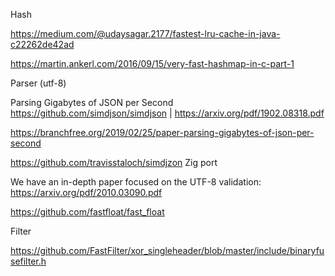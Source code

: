 Hash

https://medium.com/@udaysagar.2177/fastest-lru-cache-in-java-c22262de42ad

https://martin.ankerl.com/2016/09/15/very-fast-hashmap-in-c-part-1


Parser (utf-8)

Parsing Gigabytes of JSON per Second
https://github.com/simdjson/simdjson | https://arxiv.org/pdf/1902.08318.pdf

https://branchfree.org/2019/02/25/paper-parsing-gigabytes-of-json-per-second

https://github.com/travisstaloch/simdjzon Zig port

We have an in-depth paper focused on the UTF-8 validation:
https://arxiv.org/pdf/2010.03090.pdf


https://github.com/fastfloat/fast_float


Filter

https://github.com/FastFilter/xor_singleheader/blob/master/include/binaryfusefilter.h
